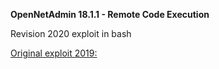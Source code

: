 **OpenNetAdmin 18.1.1 - Remote Code Execution**

Revision 2020 exploit in bash
  
[Original exploit 2019:](https://www.exploit-db.com/exploits/47691)
